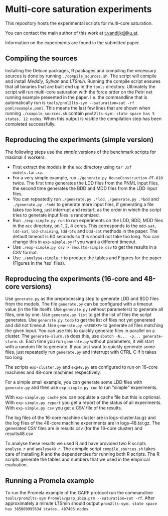 Multi-core saturation experiments
===============================
This repository hosts the experimental scripts for multi-core saturation.

You can contact the main author of this work at <t.vandijk@jku.at>.

Information on the experiments are found in the submitted paper.

Compiling the sources
-----
Installing the Debian packages, R packages and compiling the necessary sources is done by running `./compile_sources.sh`.
The script will compile and install *Meddly*, *Sylvan* and *LTSmin*.
Running the compile script ensures that all binaries that are built end up in the `tools` directory.
Ultimately the script will run multi-core saturation with the force order on the Petri net running example presented in the paper.
I.e. the commandline that is automatically run is `tools/pnml2lts-sym --saturation=sat -rf pnml/example.pnml`.
This means the last few lines that are shown when running `./compile_sources.sh` contain `pnml2lts-sym: state space has 5 states, 12 nodes`.
When this output is visible the compilation step has been completed successfully.

Reproducing the experiments (simple version)
-----
The following steps use the *simple* versions of the benchmark scripts for maximal 4 workers.
- First extract the models in the `mcc` directory using `tar Jxf models.tar.xz`.
- For a very simple example, run `./generate.py HouseConstruction-PT-010` twice.
The first time generates the LDD files from the PNML input files, the second time
generates the BDD and MDD files from the LDD input files.
- You can repeatedly run `./generate.py .*ldd`, `./generate.py .*bdd` and `./generate.py .*mdd` to generate
more input files, if generating a file takes too long, just interrupt and restart, as the order in which
the script tries to generate input files is randomized.
- Run `./exp-simple.py run` to run experiments on the LDD, BDD, MDD files in the `mcc` directory,
on 1, 2, 4 cores. This corresponds to the `mdd-sat`, `ldd-sat`, `ldd-chaining`, `ldd-bfs` and `bdd-sat`
methods in the paper.
The default timeout is 60 seconds so this should not take too long. You can change this in `exp-simple.py`
if you want a different timeout.
- Use `./exp-simple.py csv > results-simple.csv` to get the results in a CSV format.
- Use `./analyse-simple.r` to produce the tables and Figures for the paper (Figures in the 'tex' files).

Reproducing the experiments (16-core and 48-core versions)
-----

Use `generate.py` as the preprocessing step to generate LDD and BDD files from the models.
The file `generate.py` can be configured with a timeout value (in the file itself).
Use `generate.py` (without parameters) to generate all files, one by one.
Use `generate.py list` to get the list of files the script generates.
Use `generate.py todo` to get the list of files not yet generated and did not timeout.
Use `generate.py <REGEXP>` to generate all files matching the given input.
You can use this to quickly generate files in parallel on a cluster.
The `generate-slurm.sh` does this, use `sbatch -N... -p... generate-slurm.sh`.
Each time you run `generate.py` without parameters, it will start with a random file to generate.
If you just want to quickly generate some files, just repeatedly run `generate.py` and interrupt
with CTRL-C if it takes too long.

The scripts `exp-cluster.py` and `exp48.py` are configured to run on 16-core machines and 48-core machines respectively.

For a simple small example, you can generate some LDD files with `generate.py` and then use `exp-simple.py run` to run "simple" experiments.

With `exp-simple.py cache` you can populate a cache file but this is optional.
With `exp-simple.py report` you get a report of the status of all experiments.
With `exp-simple.py csv` you get a CSV file of the results.

The log files of the 16-core machine cluster are in logs-cluster.tar.gz and the log files of the 48-core machine experiments are in logs-48.tar.gz.
The generated CSV files are in results.csv (for the 16-core cluster) and results48.csv

To analyse these results we used R and have provided two R scripts `analyse.r` and `analyse48.r`.
The compile script `compile_sources.sh` takes care of installing R and the dependencies for running both R scripts.
The R scripts generate the tables and numbers that we used in the empirical evaluation.

Running a Promela example
-----

To run the Promela example of the GARP protocol run the commandline `tools/prom2lts-sym Promela/garp_1b2a.prm --saturation=sat -rf`.
After approximately a minute LTSmin should output `prom2lts-sym: state space has 385000995634 states, 487405 nodes`.
